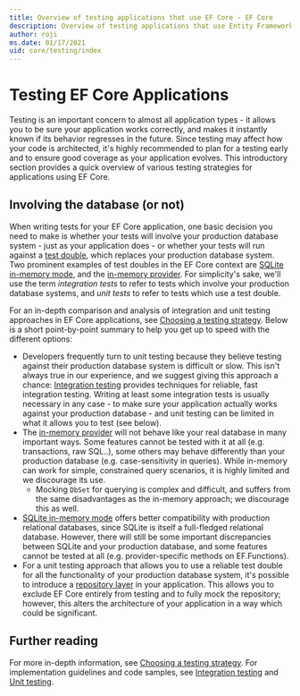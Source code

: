 ```yaml
---
title: Overview of testing applications that use EF Core - EF Core
description: Overview of testing applications that use Entity Framework Core
author: roji
ms.date: 01/17/2021
uid: core/testing/index
---
```

# Testing EF Core Applications

Testing is an important concern to almost all application types - it allows you to be sure your application works correctly, and makes it instantly known if its behavior regresses in the future. Since testing may affect how your code is architected, it's highly recommended to plan for a testing early and to ensure good coverage as your application evolves. This introductory section provides a quick overview of various testing strategies for applications using EF Core.

## Involving the database (or not)

When writing tests for your EF Core application, one basic decision you need to make is whether your tests will involve your production database system - just as your application does - or whether your tests will run against a [test double](https://martinfowler.com/bliki/TestDouble.html), which replaces your production database system. Two prominent examples of test doubles in the EF Core context are [SQLite in-memory mode](xref:core/testing/choosing-a-testing-strategy#sqlite-as-a-database-fake), and the [in-memory provider](xref:core/testing/choosing-a-testing-strategy#inmemory-as-a-database-fake). For simplicity's sake, we'll use the term *integration tests* to refer to tests which involve your production database systems, and *unit tests* to refer to tests which use a test double.

For an in-depth comparison and analysis of integration and unit testing approaches in EF Core applications, see [Choosing a testing strategy](xref:core/testing/choosing-a-testing-strategy). Below is a short point-by-point summary to help you get up to speed with the different options:

* Developers frequently turn to unit testing because they believe testing against their production database system is difficult or slow. This isn't always true in our experience, and we suggest giving this approach a chance: [Integration testing](xref:core/testing/integration-testing) provides techniques for reliable, fast integration testing. Writing at least some integration tests is usually necessary in any case - to make sure your application actually works against your production database - and unit testing can be limited in what it allows you to test (see below).
* The [in-memory provider](xref:core/testing/choosing-a-testing-strategy#inmemory-as-a-database-fake) will not behave like your real database in many important ways. Some features cannot be tested with it at all (e.g. transactions, raw SQL..), some others may behave differently than your production database (e.g. case-sensitivity in queries). While in-memory can work for simple, constrained query scenarios, it is highly limited and we discourage its use.
  * Mocking `DbSet` for querying is complex and difficult, and suffers from the same disadvantages as the in-memory approach; we discourage this as well.
* [SQLite in-memory mode](xref:core/testing/choosing-a-testing-strategy#sqlite-as-a-database-fake) offers better compatibility with production relational databases, since SQLite is itself a full-fledged relational database. However, there will still be some important discrepancies between SQLite and your production database, and some features cannot be tested at all (e.g. provider-specific methods on EF.Functions).
* For a unit testing approach that allows you to use a reliable test double for all the functionality of your production database system, it's possible to introduce a [repository layer](xref:core/testing/choosing-a-testing-strategy#repository-pattern) in your application. This allows you to exclude EF Core entirely from testing and to fully mock the repository; however, this alters the architecture of your application in a way which could be significant.

## Further reading

For more in-depth information, see [Choosing a testing strategy](xref:core/testing/choosing-a-testing-strategy). For implementation guidelines and code samples, see [Integration testing](xref:core/testing/integration-testing) and [Unit testing](xref:core/testing/unit-testing).
